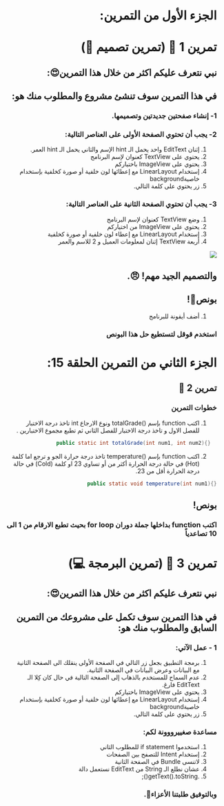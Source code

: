 <div dir="rtl">
  
  # الجزء الأول من التمرين:
# تمرين 1 💪 (تمرين تصميم 🤩)
## نبي نتعرف عليكم اكثر من خلال هذا التمرين😍: 
## في هذا التمرين سوف تنشئ مشروع والمطلوب منك هو:
### 1- إنشاء صفحتين جديدتين وتصميمها.
### 2- يجب أن تحتوي الصفحة الأولى على العناصر التالية:
  
1) إثنان EditText واحد يحمل الـ hint الإسم والثاني يحمل الـ hint العمر.
2) يحتوي على TextView كعنوان لإسم البرنامج
3) يحتوي على ImageView باختياركم
4) إستخدام LinearLayout مع إعطائها لون خلفية أو صورة كخلفية بإستخدام خاصيةbackground
5) زر يحتوي على كلمة التالي.
  
###  3- يجب أن تحتوي الصفحة الثانية على العناصر التالية:
  
1) وضع TextView كعنوان لإسم البرنامج
2) يحتوي على ImageView من اختياركم
3) إستخدام LinearLayout مع إعطاء لون خلفية أو صورة كخلفية
4) أربعة TextView إثنان لمعلومات العميل و 2 للاسم والعمر
  <img src="https://cdn.discordapp.com/attachments/740224779730157638/951868894803538040/unknown.png"/>
  
  ## والتصميم الجيد مهم! 😠.
  
  ## بونص🤩!
1) أضف أيقونة للبرنامج 	         
  ###   استخدم قوقل لتستطيع حل هذا البونص
  
  
  # الجزء الثاني من التمرين الحلقة 15:
   
  ## تمرين 2 💪 
  ### خطوات التمرين
1) اكتب function  بإسم ()totalGrade ونوع الارجاع int تاخذ درجة الاختبار للفصل الاول و تاخذ درجة الاختبار للفصل الثاني ثم تطبع مجموع الاختبارين .
  
```java
  {}public static int totalGrade(int num1, int num2)
```
2) اكتب function بإسم ()temperature تاخذ درجة حرارة الجو و ترجع اما كلمة (Hot) في حالة درجة الحرارة أكثر من أو تساوي 23 او كلمة (Cold) في حالة درجة الحرارة أقل من 23.
  
  ```java
 {}public static void temperature(int num1)
```
  
  ## بونص!
### اكتب function بداخلها جملة دوران for  loop بحيث تطبع الارقام من 1 الى 10 تصاعدياً
  
  
# تمرين 3 💪 (تمرين البرمجة  💻)
## نبي نتعرف عليكم اكثر من خلال هذا التمرين😍: 
## في هذا التمرين سوف تكمل على مشروعك من التمرين السابق والمطلوب منك هو:
### 1 - عمل الآتي:
  
1) برمجة التطبيق بجعل زر التالي في الصفحة الأولى ينقلك الى الصفحة الثانية مع البيانات وعرض البيانات في الصفحة الثانية.
2) عدم السماح للمستخدم بالذهاب إلى الصفحة التالية في حال كان كِلا الـ EditText فارغ.
3) يحتوي على ImageView باختياركم
4) إستخدام LinearLayout مع إعطائها لون خلفية أو صورة كخلفية بإستخدام خاصيةbackground
5) زر يحتوي على كلمة التالي.
  
###  مساعدة صغييرووونة لكم:
  
1) استخدموا if statement للمطلوب الثاني
2) إستخدام Intent للتصفح بين الصفحات
3) لاتنسى Bundle في الصفحة الثانية
4) عشان نطلع الـ String من EditText نستعمل دالة 
 5) .getText().toString();

 
### وبالتوفيق طلبتنا الأعزاء🤗. 

</div>
